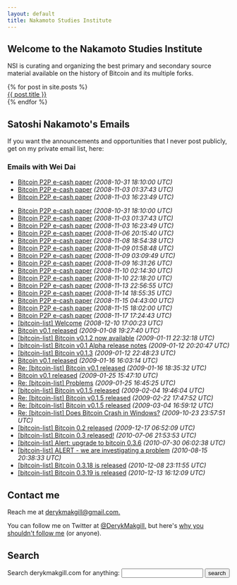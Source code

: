 ```yaml
---
layout: default
title: Nakamoto Studies Institute
---
```





<section id="newestarticles">
<h2>Welcome to the Nakamoto Studies Institute</h2>
	
<p>NSI is curating and organizing the best primary and secondary source material available on the history of Bitcoin and its multiple forks.	
	</p>
<ul style="
    list-style: none;
    padding-left: 0px;
">
{% for post in site.posts %}
	    <li><a href="{{ post.url }}" title="{{ post.title }}">{{ post.title }}</a></li>
	  {% endfor %}
</ul>
</section>



<section id="list">
<h2>Satoshi Nakamoto's Emails </h2>
<p>
If you want the announcements and opportunities that I never post publicly, get on my private email list, here:
</p>

<h3>Emails with Wei Dai</h3>
<ul>
  
<li><a href="/emails/cryptography/1/">Bitcoin P2P e-cash paper</a> <em>(2008-10-31 18:10:00 UTC)</em></li>
  
<li><a href="/emails/cryptography/2/">Bitcoin P2P e-cash paper</a> <em>(2008-11-03 01:37:43 UTC)</em></li>
  
<li><a href="/emails/cryptography/3/">Bitcoin P2P e-cash paper</a> <em>(2008-11-03 16:23:49 UTC)</em></li></ul>

<ul>
  
<li><a href="/emails/cryptography/1/">Bitcoin P2P e-cash paper</a> <em>(2008-10-31 18:10:00 UTC)</em></li>
  
<li><a href="/emails/cryptography/2/">Bitcoin P2P e-cash paper</a> <em>(2008-11-03 01:37:43 UTC)</em></li>
  
<li><a href="/emails/cryptography/3/">Bitcoin P2P e-cash paper</a> <em>(2008-11-03 16:23:49 UTC)</em></li>
  
<li><a href="/emails/cryptography/4/">Bitcoin P2P e-cash paper</a> <em>(2008-11-06 20:15:40 UTC)</em></li>
  
  <li><a href="/emails/cryptography/5/">Bitcoin P2P e-cash paper</a> <em>(2008-11-08 18:54:38 UTC)</em></li>
  
 <li><a href="/emails/cryptography/6/">Bitcoin P2P e-cash paper</a> <em>(2008-11-09 01:58:48 UTC)</em></li>
  
 <li><a href="/emails/cryptography/7/">Bitcoin P2P e-cash paper</a> <em>(2008-11-09 03:09:49 UTC)</em></li>
  
   <li><a href="/emails/cryptography/8/">Bitcoin P2P e-cash paper</a> <em>(2008-11-09 16:31:26 UTC)</em></li>
  
   <li><a href="/emails/cryptography/9/">Bitcoin P2P e-cash paper</a> <em>(2008-11-10 02:14:30 UTC)</em></li>
 
   <li><a href="/emails/cryptography/10/">Bitcoin P2P e-cash paper</a> <em>(2008-11-10 22:18:20 UTC)</em></li>
  
   <li><a href="/emails/cryptography/11/">Bitcoin P2P e-cash paper</a> <em>(2008-11-13 22:56:55 UTC)</em></li>
  
   <li><a href="/emails/cryptography/12/">Bitcoin P2P e-cash paper</a> <em>(2008-11-14 18:55:35 UTC)</em></li>
  
   <li><a href="/emails/cryptography/13/">Bitcoin P2P e-cash paper</a> <em>(2008-11-15 04:43:00 UTC)</em></li>
  
   <li><a href="/emails/cryptography/14/">Bitcoin P2P e-cash paper</a> <em>(2008-11-15 18:02:00 UTC)</em></li>
  
   <li><a href="/emails/cryptography/15/">Bitcoin P2P e-cash paper</a> <em>(2008-11-17 17:24:43 UTC)</em></li>
  
   <li><a href="/emails/bitcoin-list/19/">[bitcoin-list] Welcome</a> <em>(2008-12-10 17:00:23 UTC)</em></li>
  
   <li><a href="/emails/cryptography/16/">Bitcoin v0.1 released</a> <em>(2009-01-08 19:27:40 UTC)</em></li>
  
   <li><a href="/emails/bitcoin-list/20/">[bitcoin-list] Bitcoin v0.1.2 now available</a> <em>(2009-01-11 22:32:18 UTC)</em></li>
  
   <li><a href="/emails/bitcoin-list/21/">[bitcoin-list] Bitcoin v0.1 Alpha release notes</a> <em>(2009-01-12 20:20:47 UTC)</em></li>
  
   <li><a href="/emails/bitcoin-list/22/">[bitcoin-list] Bitcoin v0.1.3</a> <em>(2009-01-12 22:48:23 UTC)</em></li>
  
   <li><a href="/emails/cryptography/17/">Bitcoin v0.1 released</a> <em>(2009-01-16 16:03:14 UTC)</em></li>
  
   <li><a href="/emails/bitcoin-list/23/">Re: [bitcoin-list] Bitcoin v0.1 released</a> <em>(2009-01-16 18:35:32 UTC)</em></li>
  
   <li><a href="/emails/cryptography/18/">Bitcoin v0.1 released</a> <em>(2009-01-25 15:47:10 UTC)</em></li>
  
   <li><a href="/emails/bitcoin-list/24/">Re: [bitcoin-list] Problems</a> <em>(2009-01-25 16:45:25 UTC)</em></li>
  
   <li><a href="/emails/bitcoin-list/25/">[bitcoin-list] Bitcoin v0.1.5 released</a> <em>(2009-02-04 19:46:04 UTC)</em></li>
  
   <li><a href="/emails/bitcoin-list/26/">Re: [bitcoin-list] Bitcoin v0.1.5 released</a> <em>(2009-02-22 17:47:52 UTC)</em></li>
  
   <li><a href="/emails/bitcoin-list/27/">Re: [bitcoin-list] Bitcoin v0.1.5 released</a> <em>(2009-03-04 16:59:12 UTC)</em></li>
  
   <li><a href="/emails/bitcoin-list/28/">Re: [bitcoin-list] Does Bitcoin Crash in Windows?</a> <em>(2009-10-23 23:57:51 UTC)</em></li>
  
   <li><a href="/emails/bitcoin-list/29/">[bitcoin-list] Bitcoin 0.2 released</a> <em>(2009-12-17 06:52:09 UTC)</em></li>
  
   <li><a href="/emails/bitcoin-list/30/">[bitcoin-list] Bitcoin 0.3 released!</a> <em>(2010-07-06 21:53:53 UTC)</em></li>
 
   <li><a href="/emails/bitcoin-list/31/">[bitcoin-list] Alert: upgrade to bitcoin 0.3.6</a> <em>(2010-07-30 06:02:38 UTC)</em></li>
  
   <li><a href="/emails/bitcoin-list/32/">[bitcoin-list] ALERT - we are investigating a problem</a> <em>(2010-08-15 20:38:33 UTC)</em></li>
  
   <li><a href="/emails/bitcoin-list/33/">[bitcoin-list] Bitcoin 0.3.18 is released</a> <em>(2010-12-08 23:11:55 UTC)</em></li>
  
   <li><a href="/emails/bitcoin-list/34/">[bitcoin-list] Bitcoin 0.3.19 is released</a> <em>(2010-12-13 16:12:09 UTC)</em></li>
  
  </ul>	
	

<section id="contact">
<h2>
	Contact me
</h2>
<p>
	Reach me at <a href="mailto:derykmakgill@gmail.com">derykmakgill@gmail.com.</a></p>
	<p>You can follow me on Twitter at <a href="https://twitter.com/derykmakgill">@DerykMakgill,</a> but here's <a href="/nofollow">why you shouldn't follow me</a> (or anyone).</p>

</section>

<section id="search" style="
    margin-bottom: 0px;
">
<h2>Search</h2>
<form action="https://duckduckgo.com/" method="get">
	<label for="q">Search derykmakgill.com for anything:</label>
	<input type="text" name="q" value="">
	<input type="hidden" name="sites" value="“derykmakgill.com”">
	<input type="hidden" name="ia" value="web">
	<input type="submit" value="search">
</form>
</section>
